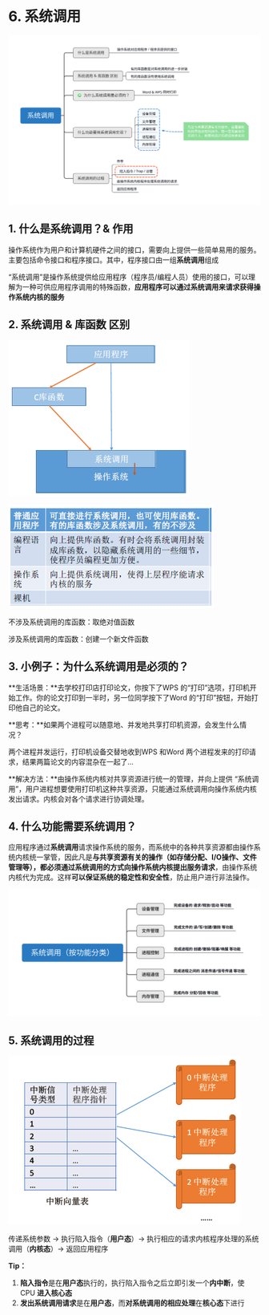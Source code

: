 # 6. 系统调用

![](../.gitbook/assets/xi-tong-tiao-yong-.svg)

## 1. 什么是系统调用？& 作用

操作系统作为用户和计算机硬件之间的接口，需要向上提供一些简单易用的服务。主要包括命令接口和程序接口。其中，程序接口由一组**系统调用**组成

“系统调用”是操作系统提供给应用程序（程序员/编程人员）使用的接口，可以理解为一种可供应用程序调用的特殊函数，**应用程序可以通过系统调用来请求获得操作系统内核的服务**

## 2. 系统调用 & 库函数 区别

![](../.gitbook/assets/image%20%2813%29.png)

![](../.gitbook/assets/image%20%2811%29.png)

不涉及系统调用的库函数：取绝对值函数

涉及系统调用的库函数：创建一个新文件函数

## 3. 小例子：为什么系统调用是必须的？

**生活场景：**去学校打印店打印论文，你按下了WPS 的“打印”选项，打印机开始工作。你的论文打印到一半时，另一位同学按下了Word 的“打印”按钮，开始打印他自己的论文。

**思考：**如果两个进程可以随意地、并发地共享打印机资源，会发生什么情况？

两个进程并发运行，打印机设备交替地收到WPS 和Word 两个进程发来的打印请求，结果两篇论文的内容混杂在一起了…

**解决方法：**由操作系统内核对共享资源进行统一的管理，并向上提供 “系统调用”，用户进程想要使用打印机这种共享资源，只能通过系统调用向操作系统内核发出请求。内核会对各个请求进行协调处理。

## 4. 什么功能需要系统调用？

应用程序通过**系统调用**请求操作系统的服务，而系统中的各种共享资源都由操作系统内核统一掌管，因此凡是**与共享资源有关的操作（如存储分配、I/O操作、文件管理等），都必须通过系统调用的方式向操作系统内核提出服务请求**，由操作系统内核代为完成。这样**可以保证系统的稳定性和安全性**，防止用户进行非法操作。

![](../.gitbook/assets/xi-tong-tiao-yong-an-gong-neng-fen-lei-.svg)

## 5. 系统调用的过程

![](../.gitbook/assets/image%20%289%29.png)

传递系统参数 -&gt; 执行陷入指令（**用户态**）-&gt; 执行相应的请求内核程序处理的系统调用（**内核态**）-&gt; 返回应用程序

**Tip：**

1. **陷入指令**是在**用户态**执行的，执行陷入指令之后立即引发一个**内中断**，使 CPU **进入核心态**
2. **发出系统调用请求**是在**用户态**，而**对系统调用的相应处理**在**核心态**下进行





